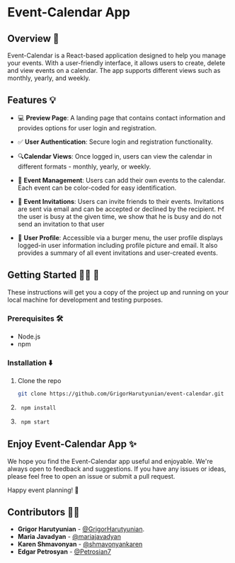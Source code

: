 # Event-Calendar App

## Overview 📅

Event-Calendar is a React-based application designed to help you manage your events. With a user-friendly interface, it allows users to create, delete and view events on a calendar. The app supports different views such as monthly, yearly, and weekly.

## Features 💡

- 💻 **Preview Page**: A landing page that contains contact information and provides options for user login and registration.

- ✅ **User Authentication**: Secure login and registration functionality.

- 🔍**Calendar Views**: Once logged in, users can view the calendar in different formats - monthly, yearly, or weekly.

- 📝 **Event Management**: Users can add their own events to the calendar. Each event can be color-coded for easy identification.

- 👥 **Event Invitations**: Users can invite friends to their events. Invitations are sent via email and can be accepted or declined by the recipient. Իf the user is busy at the given time, we show that he is busy and do not send an invitation to that user

- 👤 **User Profile**: Accessible via a burger menu, the user profile displays logged-in user information including profile picture and email. It also provides a summary of all event invitations and user-created events.

## Getting Started 🚀🚀 🚀

These instructions will get you a copy of the project up and running on your local machine for development and testing purposes.

### Prerequisites 🛠️

- Node.js
- npm

### Installation ⬇️

1. Clone the repo

   ```sh
   git clone https://github.com/GrigorHarutyunian/event-calendar.git
   ```

2. ```sh
    npm install
   ```

3. ```sh
    npm start
   ```

## Enjoy Event-Calendar App ✨

We hope you find the Event-Calendar app useful and enjoyable. We're always open to feedback and suggestions. If you have any issues or ideas, please feel free to open an issue or submit a pull request.

Happy event planning! 🎉

## Contributors 👥👥

- **Grigor Harutyunian** - [@GrigorHarutyunian](https://github.com/GrigorHarutyunian).
- **Maria Javadyan** - [@mariajavadyan](https://github.com/mariajavadyan)
- **Karen Shmavonyan** - [@shmavonyankaren](https://github.com/shmavonyankaren)
- **Edgar Petrosyan** - [@Petrosian7](https://github.com/Petrosian7?tab=repositories)
